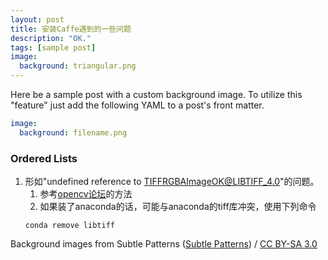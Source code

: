 ```yaml
---
layout: post
title: 安装Caffe遇到的一些问题
description: "OK."
tags: [sample post]
image:
  background: triangular.png
---
```


Here be a sample post with a custom background image. To utilize this "feature" just add the following YAML to a post's front matter.

```yaml
image:
  background: filename.png
```


### Ordered Lists

1. 形如"undefined reference to TIFFRGBAImageOK@LIBTIFF_4.0"的问题。
   1. 参考<a href="http://answers.opencv.org/question/35642/libtiff_40-link-errors/">opencv论坛</a>的方法
   2. 如果装了anaconda的话，可能与anaconda的tiff库冲突，使用下列命令
	```
	conda remove libtiff
	```
  


<div xmlns:cc="http://creativecommons.org/ns#" xmlns:dct="http://purl.org/dc/terms/" about="http://subtlepatterns.com" class="notice">Background images from <span property="dct:title">Subtle Patterns</span> (<a rel="cc:attributionURL" property="cc:attributionName" href="http://subtlepatterns.com">Subtle Patterns</a>) / <a rel="license" href="http://creativecommons.org/licenses/by-sa/3.0/">CC BY-SA 3.0</a></div>